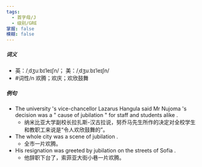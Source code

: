 ```yaml
---
tags:
  - 首字母/J
  - 级别/GRE
掌握: false
模糊: false
---
```

##### 词义
- 英：/ˌdʒuːbɪˈleɪʃn/； 美：/ˌdʒuːbɪˈleɪʃn/
- #词性/n  欢腾；欢庆；欢欣鼓舞
##### 例句
- The university 's vice-chancellor Lazarus Hangula said Mr Nujoma 's decision was a " cause of jubilation " for staff and students alike .
	- 纳米比亚大学副校长拉扎斯-汉古拉说，努乔马先生所作的决定对全校学生和教职工来说是“令人欢欣鼓舞的”。
- The whole city was a scene of jubilation .
	- 全市一片欢腾。
- His resignation was greeted by jubilation on the streets of Sofia .
	- 他辞职下台了，索菲亚大街小巷一片欢腾。
